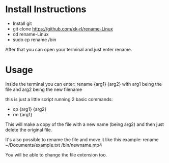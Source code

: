 # Install Instructions
- Install git
- git clone https://github.com/xk-rl/rename-Linux
- cd rename-Linux
- sudo cp rename /bin

After that you can open your terminal and just enter rename.

# Usage
Inside the terminal you can enter: rename {arg1} {arg2} with arg1 being the file and arg2 being the new filename

this is just a little script running 2 basic commands:
- cp {arg1} {arg2}
- rm {arg1}

This will make a copy of the file with a new name (being arg2) and then just delete the original file.

It's also possible to rename the file and move it like this example:
rename ~/Documents/example.txt /bin/newname.mp4

You will be able to change the file extension too.
